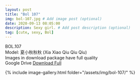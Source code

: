 ```yaml
---
layout: post
title: "Bol 107"
img: bol-107.jpg # Add image post (optional)
date: 2020-09-13 08:05:00
description: Sexy girl. # Add post description (optional)
tag: [cute, sexy, Bol]
---
```

BOL.107  
Model: 夏小秋秋秋 (Xia Xiao Qiu Qiu Qiu)                                                     
Images in download package have full quality                    
Google Drive [Download Full](http://gestyy.com/eend25)

{% include image-gallery.html folder="/assets/img/bol-107/" %}
